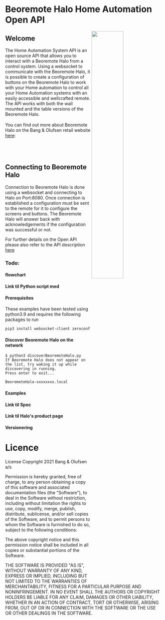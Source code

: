 # Beoremote Halo Home Automation Open API

<img src="https://github.com/bang-olufsen/beoremote-halo/blob/main/Docs/Images/Halo%20CI%20silver%20wall.png" width=45% height=45% align="right">



## Welcome
The Home Automation System API is an open source API that allows you to interact with a Beoremote Halo from a control system.
Using a websocket to communicate with the Beoremote Halo, it is possible to create a configuration of buttons on the Beoremote Halo to work with your Home automation to control all your
Home Automation systems with an easily accessible and wellcrafted remote.
The API works with both the wall mounted and the table versions of the Beoremote Halo. 
<br />
<br />
You can find out more about Beoremote Halo on the Bang & Olufsen retail website [here](https://www.bang-olufsen.com/en/us/accessories/beoremote-halo): 
<br />
<br />
<br />
<br />

## Connecting to Beoremote Halo
Connection to Beoremote Halo is done using a websocket and connecting to Halo on Port:8080. 
Once connection is established a configuration must be sent to the remote for it to configure the screens and buttons. 
The Beoremote Halo will answer back with acknowledgements if the configuration was successful or not. 
<br />



For further details on the Open API please also refer to the API description [here](https://bang-olufsen.github.io/beoremote-halo/)

### Todo:
#### flowchart
#### Link til Python script med
#### Prerequisites
These examples have been tested using python3.9 and requires the following packages to run
```
pip3 install websocket-client zeroconf
```
#### Discover Beoremote Halo on the network
```
$ python3 discoverBeoremoteHalo.py
If Beoremote Halo does not appear on the list, try waking it up while discovering in running.
Press enter to exit...

BeoremoteHalo-xxxxxxxx.local
```
#### Examples
#### Link til Spec
#### Link til Halo's product page
#### Versionering

# Licence
License
Copyright 2021 Bang & Olufsen a/s

Permission is hereby granted, free of charge, to any person obtaining a copy of this software and associated documentation files (the "Software"), to deal in the Software without restriction, including without limitation the rights to use, copy, modify, merge, publish, distribute, sublicense, and/or sell copies of the Software, and to permit persons to whom the Software is furnished to do so, subject to the following conditions:

The above copyright notice and this permission notice shall be included in all copies or substantial portions of the Software.

THE SOFTWARE IS PROVIDED "AS IS", WITHOUT WARRANTY OF ANY KIND, EXPRESS OR IMPLIED, INCLUDING BUT NOT LIMITED TO THE WARRANTIES OF MERCHANTABILITY, FITNESS FOR A PARTICULAR PURPOSE AND NONINFRINGEMENT. IN NO EVENT SHALL THE AUTHORS OR COPYRIGHT HOLDERS BE LIABLE FOR ANY CLAIM, DAMAGES OR OTHER LIABILITY, WHETHER IN AN ACTION OF CONTRACT, TORT OR OTHERWISE, ARISING FROM, OUT OF OR IN CONNECTION WITH THE SOFTWARE OR THE USE OR OTHER DEALINGS IN THE SOFTWARE.
